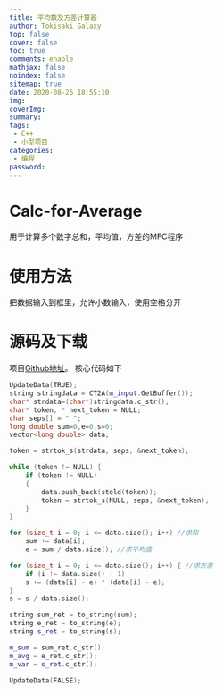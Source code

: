 ```yaml
---
title: 平均数及方差计算器
author: Tokisaki Galaxy
top: false
cover: false
toc: true
comments: enable
mathjax: false
noindex: false
sitemap: true
date: 2020-08-26 18:55:10
img:
coverImg:
summary:
tags:
 - C++
 - 小型项目
categories:
 - 编程
password:
---
```


# Calc-for-Average
用于计算多个数字总和，平均值，方差的MFC程序

# 使用方法
把数据输入到框里，允许小数输入，使用空格分开

# 源码及下载
项目[Github地址](https://github.com/Tokisaki-Galaxy/Calc-for-Average)。
核心代码如下

```c++
UpdateData(TRUE);
string stringdata = CT2A(m_input.GetBuffer());
char* strdata=(char*)stringdata.c_str();
char* token, * next_token = NULL;
char seps[] = " ";
long double sum=0,e=0,s=0;
vector<long double> data;

token = strtok_s(strdata, seps, &next_token);

while (token != NULL) {
	if (token != NULL)
	{
		data.push_back(stold(token));
		token = strtok_s(NULL, seps, &next_token);
	}
}

for (size_t i = 0; i <= data.size(); i++) //求和
	sum += data[i];
    e = sum / data.size(); //求平均值

for (size_t i = 0; i <= data.size(); i++) { //求方差
	if (i != data.size() - 1)
	s += (data[i] - e) * (data[i] - e);
}
s = s / data.size();

string sum_ret = to_string(sum);
string e_ret = to_string(e);
string s_ret = to_string(s);

m_sum = sum_ret.c_str();
m_avg = e_ret.c_str();
m_var = s_ret.c_str();

UpdateData(FALSE);
```
